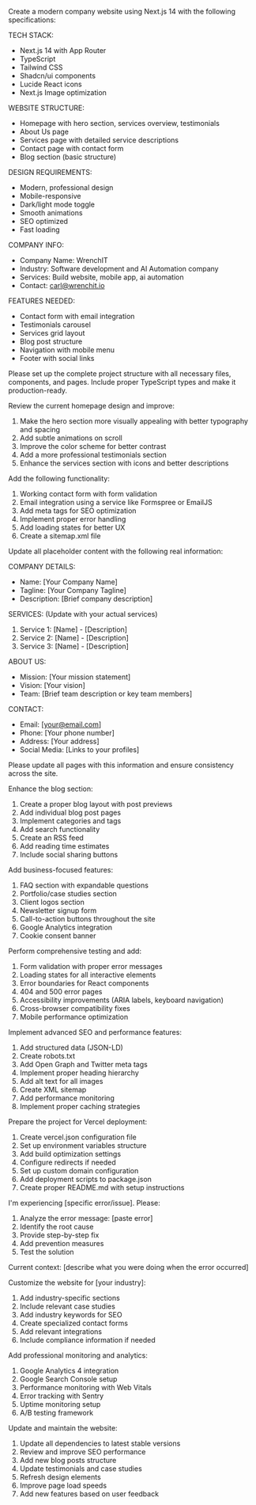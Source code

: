 Create a modern company website using Next.js 14 with the following specifications:

TECH STACK:
- Next.js 14 with App Router
- TypeScript
- Tailwind CSS
- Shadcn/ui components
- Lucide React icons
- Next.js Image optimization

WEBSITE STRUCTURE:
- Homepage with hero section, services overview, testimonials
- About Us page
- Services page with detailed service descriptions
- Contact page with contact form
- Blog section (basic structure)

DESIGN REQUIREMENTS:
- Modern, professional design
- Mobile-responsive
- Dark/light mode toggle
- Smooth animations
- SEO optimized
- Fast loading

COMPANY INFO:
- Company Name: WrenchIT
- Industry: Software development and AI Automation company
- Services: Build website, mobile app, ai automation
- Contact: carl@wrenchit.io

FEATURES NEEDED:
- Contact form with email integration
- Testimonials carousel
- Services grid layout
- Blog post structure
- Navigation with mobile menu
- Footer with social links

Please set up the complete project structure with all necessary files, components, and pages. Include proper TypeScript types and make it production-ready.



Review the current homepage design and improve:
1. Make the hero section more visually appealing with better typography and spacing
2. Add subtle animations on scroll
3. Improve the color scheme for better contrast
4. Add a more professional testimonials section
5. Enhance the services section with icons and better descriptions



Add the following functionality:
1. Working contact form with form validation
2. Email integration using a service like Formspree or EmailJS
3. Add meta tags for SEO optimization
4. Implement proper error handling
5. Add loading states for better UX
6. Create a sitemap.xml file


Update all placeholder content with the following real information:

COMPANY DETAILS:
- Name: [Your Company Name]
- Tagline: [Your Company Tagline]
- Description: [Brief company description]

SERVICES: (Update with your actual services)
1. Service 1: [Name] - [Description]
2. Service 2: [Name] - [Description]
3. Service 3: [Name] - [Description]

ABOUT US:
- Mission: [Your mission statement]
- Vision: [Your vision]
- Team: [Brief team description or key team members]

CONTACT:
- Email: [your@email.com]
- Phone: [Your phone number]
- Address: [Your address]
- Social Media: [Links to your profiles]

Please update all pages with this information and ensure consistency across the site.


Enhance the blog section:
1. Create a proper blog layout with post previews
2. Add individual blog post pages
3. Implement categories and tags
4. Add search functionality
5. Create an RSS feed
6. Add reading time estimates
7. Include social sharing buttons


Add business-focused features:
1. FAQ section with expandable questions
2. Portfolio/case studies section
3. Client logos section
4. Newsletter signup form
5. Call-to-action buttons throughout the site
6. Google Analytics integration
7. Cookie consent banner


Perform comprehensive testing and add:
1. Form validation with proper error messages
2. Loading states for all interactive elements
3. Error boundaries for React components
4. 404 and 500 error pages
5. Accessibility improvements (ARIA labels, keyboard navigation)
6. Cross-browser compatibility fixes
7. Mobile performance optimization


Implement advanced SEO and performance features:
1. Add structured data (JSON-LD)
2. Create robots.txt
3. Add Open Graph and Twitter meta tags
4. Implement proper heading hierarchy
5. Add alt text for all images
6. Create XML sitemap
7. Add performance monitoring
8. Implement proper caching strategies


Prepare the project for Vercel deployment:
1. Create vercel.json configuration file
2. Set up environment variables structure
3. Add build optimization settings
4. Configure redirects if needed
5. Set up custom domain configuration
6. Add deployment scripts to package.json
7. Create proper README.md with setup instructions


I'm experiencing [specific error/issue]. Please:
1. Analyze the error message: [paste error]
2. Identify the root cause
3. Provide step-by-step fix
4. Add prevention measures
5. Test the solution

Current context: [describe what you were doing when the error occurred]



Customize the website for [your industry]:
1. Add industry-specific sections
2. Include relevant case studies
3. Add industry keywords for SEO
4. Create specialized contact forms
5. Add relevant integrations
6. Include compliance information if needed



Add professional monitoring and analytics:
1. Google Analytics 4 integration
2. Google Search Console setup
3. Performance monitoring with Web Vitals
4. Error tracking with Sentry
5. Uptime monitoring setup
6. A/B testing framework


Update and maintain the website:
1. Update all dependencies to latest stable versions
2. Review and improve SEO performance
3. Add new blog posts structure
4. Update testimonials and case studies
5. Refresh design elements
6. Improve page load speeds
7. Add new features based on user feedback




